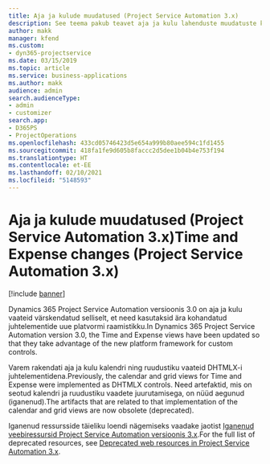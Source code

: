 ```yaml
---
title: Aja ja kulude muudatused (Project Service Automation 3.x)
description: See teema pakub teavet aja ja kulu lahenduste muudatuste kohta.
author: makk
manager: kfend
ms.custom:
- dyn365-projectservice
ms.date: 03/15/2019
ms.topic: article
ms.service: business-applications
ms.author: makk
audience: admin
search.audienceType:
- admin
- customizer
search.app:
- D365PS
- ProjectOperations
ms.openlocfilehash: 433cd05746423d5e654a999b80aee594c1fd1455
ms.sourcegitcommit: 418fa1fe9d605b8faccc2d5dee1b04b4e753f194
ms.translationtype: HT
ms.contentlocale: et-EE
ms.lasthandoff: 02/10/2021
ms.locfileid: "5148593"
---
```

# <a name="time-and-expense-changes-project-service-automation-3x"></a><span data-ttu-id="02b63-103">Aja ja kulude muudatused (Project Service Automation 3.x)</span><span class="sxs-lookup"><span data-stu-id="02b63-103">Time and Expense changes (Project Service Automation 3.x)</span></span>

[!include [banner](../../includes/psa-now-project-operations.md)]

<span data-ttu-id="02b63-104">Dynamics 365 Project Service Automation versioonis 3.0 on aja ja kulu vaateid värskendatud selliselt, et need kasutaksid ära kohandatud juhtelementide uue platvormi raamistikku.</span><span class="sxs-lookup"><span data-stu-id="02b63-104">In Dynamics 365 Project Service Automation version 3.0, the Time and Expense views have been updated so that they take advantage of the new platform framework for custom controls.</span></span>

<span data-ttu-id="02b63-105">Varem rakendati aja ja kulu kalendri ning ruudustiku vaateid DHTMLX-i juhtelementidena.</span><span class="sxs-lookup"><span data-stu-id="02b63-105">Previously, the calendar and grid views for Time and Expense were implemented as DHTMLX controls.</span></span> <span data-ttu-id="02b63-106">Need artefaktid, mis on seotud kalendri ja ruudustiku vaadete juurutamisega, on nüüd aegunud (iganenud).</span><span class="sxs-lookup"><span data-stu-id="02b63-106">The artifacts that are related to that implementation of the calendar and grid views are now obsolete (deprecated).</span></span>

<span data-ttu-id="02b63-107">Iganenud ressursside täieliku loendi nägemiseks vaadake jaotist [Iganenud veebiressursid Project Service Automation versioonis 3.x](web-resources-deprecated-v3.x.md).</span><span class="sxs-lookup"><span data-stu-id="02b63-107">For the full list of deprecated resources, see [Deprecated web resources in Project Service Automation 3.x](web-resources-deprecated-v3.x.md).</span></span>

